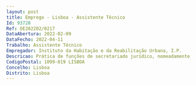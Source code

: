 ```yaml
--- 
layout: post
title: Emprego - Lisboa - Assistente Técnico
Id: 93728
Ref: OE202202/0217
DataAbertura: 2022-02-09
DataFecho: 2022-04-11
Trabalho: Assistente Técnico
Empregador: Instituto da Habitação e da Reabilitação Urbana, I.P.
Descricao: Prática de funções de secretariado jurídico, nomeadamente   Gestão de contatos   Abertura e registo de processos   Organização, gestão e arquivo de documentação   Registo, tratamento e encaminhamento interno de correspondência   Deslocação a Tribunais, Conservatórias, Cartórios Notariais  Serviços de Finanças, entre outros, para entrega ou recolha de documentação 
CodigoPostal: 1099-019 LISBOA
Concelho: Lisboa
Distrito: Lisboa
--- 
```


